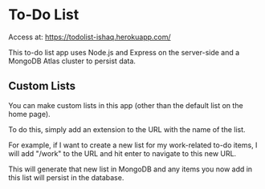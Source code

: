 # To-Do List
Access at: https://todolist-ishaq.herokuapp.com/

This to-do list app uses Node.js and Express on the server-side and a MongoDB Atlas cluster to persist data.

## Custom Lists
You can make custom lists in this app (other than the default list on the home page).

To do this, simply add an extension to the URL with the name of the list.

For example, if I want to create a new list for my work-related to-do items, I will add "/work" to the URL
and hit enter to navigate to this new URL.

This will generate that new list in MongoDB and any items you now add in this list will persist in the database.